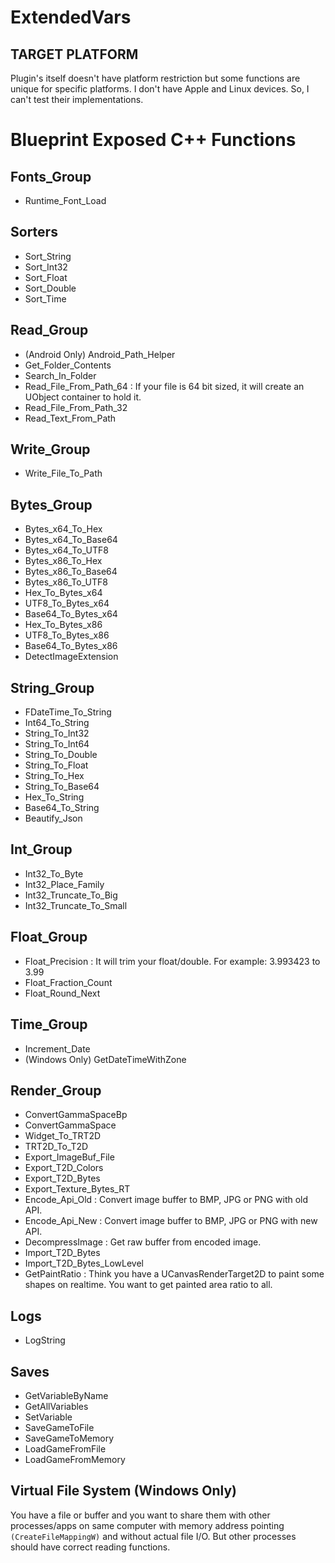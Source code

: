 # ExtendedVars
 
## TARGET PLATFORM
Plugin's itself doesn't have platform restriction but some functions are unique for specific platforms. I don't have Apple and Linux devices. So, I can't test their implementations.
 
# Blueprint Exposed C++ Functions

## Fonts_Group
- Runtime_Font_Load

## Sorters
- Sort_String  
- Sort_Int32  
- Sort_Float  
- Sort_Double  
- Sort_Time  

## Read_Group
- (Android Only) Android_Path_Helper  
- Get_Folder_Contents  
- Search_In_Folder  
- Read_File_From_Path_64 : If your file is 64 bit sized, it will create an UObject container to hold it.
- Read_File_From_Path_32  
- Read_Text_From_Path  

## Write_Group
- Write_File_To_Path  

## Bytes_Group 
- Bytes_x64_To_Hex  
- Bytes_x64_To_Base64  
- Bytes_x64_To_UTF8  
- Bytes_x86_To_Hex  
- Bytes_x86_To_Base64  
- Bytes_x86_To_UTF8  
- Hex_To_Bytes_x64  
- UTF8_To_Bytes_x64  
- Base64_To_Bytes_x64  
- Hex_To_Bytes_x86  
- UTF8_To_Bytes_x86  
- Base64_To_Bytes_x86  
- DetectImageExtension  

## String_Group
- FDateTime_To_String  
- Int64_To_String  
- String_To_Int32  
- String_To_Int64  
- String_To_Double  
- String_To_Float  
- String_To_Hex  
- String_To_Base64  
- Hex_To_String  
- Base64_To_String  
- Beautify_Json  

## Int_Group
- Int32_To_Byte  
- Int32_Place_Family  
- Int32_Truncate_To_Big  
- Int32_Truncate_To_Small  

## Float_Group
- Float_Precision : It will trim your float/double. For example: 3.993423 to 3.99
- Float_Fraction_Count  
- Float_Round_Next  

## Time_Group
- Increment_Date  
- (Windows Only) GetDateTimeWithZone  

## Render_Group
- ConvertGammaSpaceBp  
- ConvertGammaSpace  
- Widget_To_TRT2D  
- TRT2D_To_T2D  
- Export_ImageBuf_File  
- Export_T2D_Colors  
- Export_T2D_Bytes  
- Export_Texture_Bytes_RT  
- Encode_Api_Old : Convert image buffer to BMP, JPG or PNG with old API.
- Encode_Api_New : Convert image buffer to BMP, JPG or PNG with new API.
- DecompressImage : Get raw buffer from encoded image.
- Import_T2D_Bytes  
- Import_T2D_Bytes_LowLevel  
- GetPaintRatio : Think you have a UCanvasRenderTarget2D to paint some shapes on realtime. You want to get painted area ratio to all.

## Logs
- LogString  

## Saves
- GetVariableByName  
- GetAllVariables  
- SetVariable  
- SaveGameToFile  
- SaveGameToMemory  
- LoadGameFromFile  
- LoadGameFromMemory

## Virtual File System (Windows Only)
You have a file or buffer and you want to share them with other processes/apps on same computer with memory address pointing ``(CreateFileMappingW)`` and without actual file I/O. But other processes should have correct reading functions.